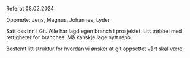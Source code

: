 Referat 08.02.2024

Oppmøte: Jens, Magnus, Johannes, Lyder


Satt oss inn i Git. Alle har lagd egen branch i prosjektet. Litt trøbbel med rettigheter for branches. Må kanskje lage nytt repo.

Bestemt litt struktur for hvordan vi ønsker at git oppsettet vårt skal være.

